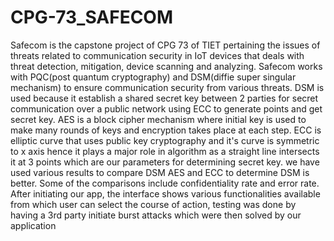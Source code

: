 # CPG-73_SAFECOM
Safecom is the capstone project of CPG 73 of TIET pertaining the issues of threats related to communication security in IoT devices that deals with threat detection, mitigation, device scanning and analyzing.
Safecom works with PQC(post quantum cryptography) and DSM(diffie super singular mechanism) to ensure communication security from various threats.
DSM is used because it establish a shared secret key between 2 parties for secret communication over a public network using ECC to generate points and get secret key.
AES is a block cipher mechanism where initial key is used to make many rounds of keys and encryption takes place at each step.
ECC is elliptic curve that uses public key cryptography and it's curve is symmetric to x axis hence it plays a major role in algorithm as a straight line intersects it at 3 points which are our parameters for determining secret key.
we have used various results to compare DSM AES and ECC to determine DSM is better. Some of the comparisons include confidentiality rate and error rate.
After initiating our app, the interface shows various functionalities available from which user can select the course of action, testing was done by having a 3rd party initiate burst attacks which were then solved by our application
